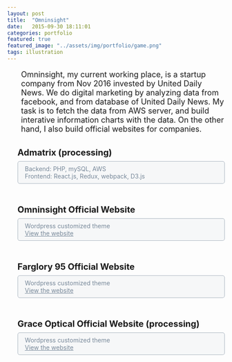 ```yaml
---
layout: post
title:  "Omninsight"
date:   2015-09-30 18:11:01
categories: portfolio
featured: true
featured_image: "../assets/img/portfolio/game.png"
tags: illustration
---
```

<!--<ul class="task-list">
  <li>
    <strong>ADMETRIX</strong></br>
    Making interactive information charts with D3.js and React.js.
  </li>
  <li>
    <strong>Official Websites for Companies</strong></br>
    <a class="portfolio-link" href="http://omninsight.io" target="blank">Omninsight</a></br>
    <a class="portfolio-link" href="">Far Glory Real Estate</a></br>
    <a class="portfolio-link" href="">Grace Optical</a> (processing)
  </li>
</ul>-->

<p class="summery">
Omninsight, my current working place, is a startup company from Nov 2016 invested by United Daily News. We do digital marketing by analyzing data from facebook, and from database of United Daily News. My task is to fetch the data from AWS server, and build interative information charts with the data. On the other hand, I also build official websites for companies.</p>
<ul class="task-list">
  <li id="Admatrix">
    <strong>Admatrix (processing)</strong></br>
    <ul class="task-info">
      <li>Backend: PHP, mySQL, AWS</li>
      <li>Frontend: React.js, Redux, webpack, D3.js</li>
    </ul>
    <p class="article-section">
    </p>
    <p>
      <!--<img src="../assets/img/portfolio/udn/newsSmith02.png">-->
    </p>
  </li>

  <li id="Omninsight">
    <strong>Omninsight Official Website</strong></br>
    <ul class="task-info">
      <li>Wordpress customized theme</li>
      <li><a href="">View the website</a></li>
    </ul>
    <p class="article-section">    
    </p>
  </li>

  <li id="Farglory95">
    <strong>Farglory 95 Official Website</strong></br>
    <ul class="task-info">
      <li>Wordpress customized theme</li>
      <li><a href="">View the website</a></li>      
    </ul>
    <p class="article-section">    
    </p>
  </li>

  <li id="GraceOptical">
    <strong>Grace Optical Official Website (processing)</strong></br>
    <ul class="task-info">
      <li>Wordpress customized theme</li>
      <li><a href="">View the website</a></li>      
    </ul>
    <p class="article-section">
    </p>
  </li>
</ul>

<style>
  .summery{
    margin-left: 2rem;
    font-size: 18px;
    margin-bottom: 2rem;
  }

  .task-list > li{
    margin-bottom: 3rem;
  }

  .task-list > li > strong{
    font-size: 20px;
  }  

  .task-info{
    list-style: none;
    padding: 0.5rem 1rem;
    margin: 0.5rem 0 1rem 0;
    color: lightslategray;
    border: 1px solid rgba(119,136,153, 0.6);
    border-radius: 5px;
    background: rgba(119,136,153, 0.05);
  }

  .task-info a{
    color: lightslategray;
    text-decoration: underline;
  }

  .task-info a:hover{
    color: lightcoral;
  }

  .article-section{
    margin: 1rem 0;
  }

  img{
    box-shadow: 0 0 5px #cccccc;
    margin-bottom: 1rem;
  }
</style>